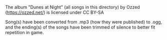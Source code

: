 The album "Dunes at Night" (all songs in this directory) by Ozzed (https://ozzed.net/) is licensed under CC BY-SA

Song(s) have been converted from .mp3 (how they were published) to
.ogg, and the ending(s) of the songs have been trimmed of silence to
better fit repetition in game.